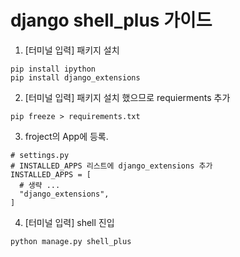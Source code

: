 # django shell_plus 가이드

1. [터미널 입력] 패키지 설치

```
pip install ipython
pip install django_extensions
```


2. [터미널 입력] 패키지 설치 했으므로 requierments 추가 

```
pip freeze > requirements.txt
```

3. froject의 App에 등록.

```
# settings.py
# INSTALLED_APPS 리스트에 django_extensions 추가
INSTALLED_APPS = [
  # 생략 ...
  "django_extensions",
]
```

4. [터미널 입력] shell 진입

```
python manage.py shell_plus
```

